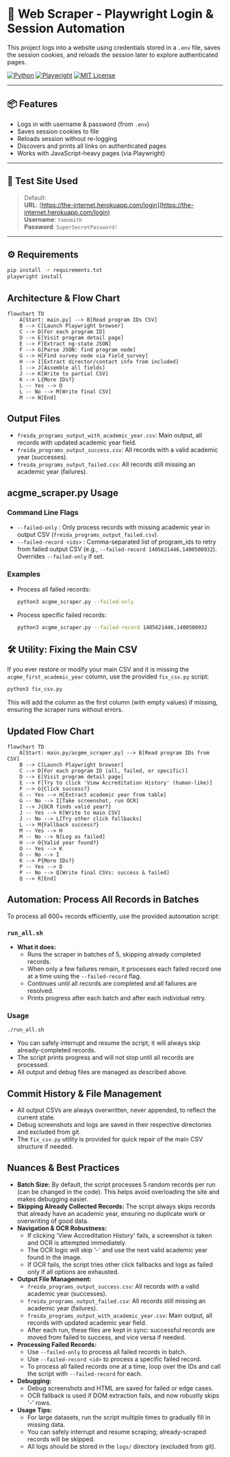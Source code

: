 # 🔐 Web Scraper - Playwright Login & Session Automation

This project logs into a website using credentials stored in a `.env` file, saves the session cookies, and reloads the session later to explore authenticated pages.

[![Python](https://img.shields.io/badge/Python-3.8%2B-blue.svg)](https://www.python.org/)
[![Playwright](https://img.shields.io/badge/Playwright-Automation-green)](https://playwright.dev/python/)
[![MIT License](https://img.shields.io/badge/license-MIT-blue.svg)](LICENSE)

---

## 📦 Features

- Logs in with username & password (from `.env`)
- Saves session cookies to file
- Reloads session without re-logging
- Discovers and prints all links on authenticated pages
- Works with JavaScript-heavy pages (via Playwright)

---

## 🧪 Test Site Used

> Default:  
**URL**: [https://the-internet.herokuapp.com/login](https://the-internet.herokuapp.com/login)  
**Username**: `tomsmith`  
**Password**: `SuperSecretPassword!`

---

## ⚙️ Requirements

```bash
pip install -r requirements.txt
playwright install


```

## Architecture & Flow Chart

```mermaid
flowchart TD
    A[Start: main.py] --> B[Read program IDs CSV]
    B --> C[Launch Playwright browser]
    C --> D[For each program ID]
    D --> E[Visit program detail page]
    E --> F[Extract ng-state JSON]
    F --> G[Parse JSON: find program node]
    G --> H[Find survey node via field_survey]
    H --> I[Extract director/contact info from included]
    I --> J[Assemble all fields]
    J --> K[Write to partial CSV]
    K --> L{More IDs?}
    L -- Yes --> D
    L -- No --> M[Write final CSV]
    M --> N[End]
```

## Output Files

- `freida_programs_output_with_academic_year.csv`: Main output, all records with updated academic year field.
- `freida_programs_output_success.csv`: All records with a valid academic year (successes).
- `freida_programs_output_failed.csv`: All records still missing an academic year (failures).

## acgme_scraper.py Usage

### Command Line Flags

- `--failed-only` : Only process records with missing academic year in output CSV (`freida_programs_output_failed.csv`).
- `--failed-record <ids>` : Comma-separated list of program_ids to retry from failed output CSV (e.g., `--failed-record 1405621446,1400500932`). Overrides `--failed-only` if set.

### Examples

- Process all failed records:
  ```bash
  python3 acgme_scraper.py --failed-only
  ```
- Process specific failed records:
  ```bash
  python3 acgme_scraper.py --failed-record 1405621446,1400500932
  ```

## 🛠️ Utility: Fixing the Main CSV

If you ever restore or modify your main CSV and it is missing the `acgme_first_academic_year` column, use the provided `fix_csv.py` script:

```bash
python3 fix_csv.py
```

This will add the column as the first column (with empty values) if missing, ensuring the scraper runs without errors.

## Updated Flow Chart

```mermaid
flowchart TD
    A[Start: main.py/acgme_scraper.py] --> B[Read program IDs from CSV]
    B --> C[Launch Playwright browser]
    C --> D[For each program ID (all, failed, or specific)]
    D --> E[Visit program detail page]
    E --> F[Try to click 'View Accreditation History' (human-like)]
    F --> G{Click success?}
    G -- Yes --> H[Extract academic year from table]
    G -- No --> I[Take screenshot, run OCR]
    I --> J{OCR finds valid year?}
    J -- Yes --> K[Write to main CSV]
    J -- No --> L[Try other click fallbacks]
    L --> M{Fallback success?}
    M -- Yes --> H
    M -- No --> N[Log as failed]
    H --> O{Valid year found?}
    O -- Yes --> K
    O -- No --> I
    K --> P{More IDs?}
    P -- Yes --> D
    P -- No --> Q[Write final CSVs: success & failed]
    Q --> R[End]
```

## Automation: Process All Records in Batches

To process all 600+ records efficiently, use the provided automation script:

### `run_all.sh`

- **What it does:**
  - Runs the scraper in batches of 5, skipping already completed records.
  - When only a few failures remain, it processes each failed record one at a time using the `--failed-record` flag.
  - Continues until all records are completed and all failures are resolved.
  - Prints progress after each batch and after each individual retry.

### Usage

```bash
./run_all.sh
```

- You can safely interrupt and resume the script; it will always skip already-completed records.
- The script prints progress and will not stop until all records are processed.
- All output and debug files are managed as described above.

## Commit History & File Management

- All output CSVs are always overwritten, never appended, to reflect the current state.
- Debug screenshots and logs are saved in their respective directories and excluded from git.
- The `fix_csv.py` utility is provided for quick repair of the main CSV structure if needed.

## Nuances & Best Practices

- **Batch Size:** By default, the script processes 5 random records per run (can be changed in the code). This helps avoid overloading the site and makes debugging easier.
- **Skipping Already Collected Records:** The script always skips records that already have an academic year, ensuring no duplicate work or overwriting of good data.
- **Navigation & OCR Robustness:**
  - If clicking 'View Accreditation History' fails, a screenshot is taken and OCR is attempted immediately.
  - The OCR logic will skip '-' and use the next valid academic year found in the image.
  - If OCR fails, the script tries other click fallbacks and logs as failed only if all options are exhausted.
- **Output File Management:**
  - `freida_programs_output_success.csv`: All records with a valid academic year (successes).
  - `freida_programs_output_failed.csv`: All records still missing an academic year (failures).
  - `freida_programs_output_with_academic_year.csv`: Main output, all records with updated academic year field.
  - After each run, these files are kept in sync: successful records are moved from failed to success, and vice versa if needed.
- **Processing Failed Records:**
  - Use `--failed-only` to process all failed records in batch.
  - Use `--failed-record <id>` to process a specific failed record.
  - To process all failed records one at a time, loop over the IDs and call the script with `--failed-record` for each.
- **Debugging:**
  - Debug screenshots and HTML are saved for failed or edge cases.
  - OCR fallback is used if DOM extraction fails, and now robustly skips '-' rows.
- **Usage Tips:**
  - For large datasets, run the script multiple times to gradually fill in missing data.
  - You can safely interrupt and resume scraping; already-scraped records will be skipped.
  - All logs should be stored in the `logs/` directory (excluded from git).

